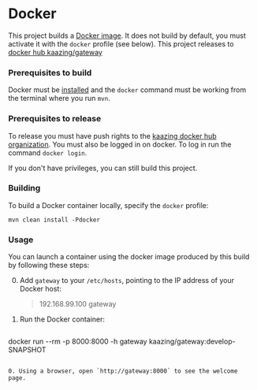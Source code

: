 # Docker

This project builds a [Docker image](https://docs.docker.com/userguide/dockerimages/).  It does not build by default, you must activate it with the `docker` profile (see below). This project releases to [docker hub kaazing/gateway](https://registry.hub.docker.com/u/kaazing/gateway/)

### Prerequisites to build

Docker must be [installed](https://docs.docker.com/installation/) and the `docker` command must be working from the terminal where you run `mvn`.

### Prerequisites to release

To release you must have push rights to the [kaazing docker hub organization](https://registry.hub.docker.com/repos/kaazing/).  You must also be logged in on docker. To log in run the command `docker login`.

If you don't have privileges, you can still build this project.

### Building

To build a Docker container locally, specify the `docker` profile:

`mvn clean install -Pdocker`

### Usage

You can launch a container using the docker image produced by this build by following these steps:

0. Add `gateway` to your `/etc/hosts`, pointing to the IP address of your Docker host:

    > 192.168.99.100 gateway

0. Run the Docker container:

    ```bash
docker run --rm -p 8000:8000 -h gateway kaazing/gateway:develop-SNAPSHOT
```

0. Using a browser, open `http://gateway:8000` to see the welcome page.